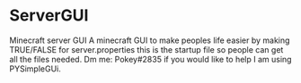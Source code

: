 # ServerGUI
Minecraft server GUI
A minecraft GUI to make peoples life easier by making TRUE/FALSE for server.properties this is the startup file so people can get all the files needed. Dm me: Pokey#2835 if you would like to help I am using PYSimpleGUi.
